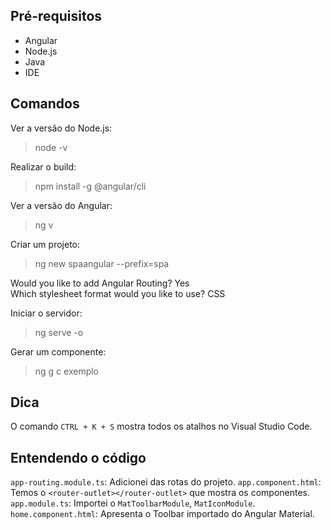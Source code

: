## Pré-requisitos 
- Angular
- Node.js
- Java
- IDE

## Comandos
Ver a versão do Node.js:
>node -v

Realizar o build:
>npm install -g @angular/cli

Ver a versão do Angular:
>ng v

Criar um projeto:
>ng new spaangular --prefix=spa <br>

Would you like to add Angular Routing? Yes <br>
Which stylesheet format would you like to use? CSS

Iniciar o servidor:
>ng serve -o

Gerar um componente:
>ng g c exemplo

## Dica 
O comando `CTRL + K + S` mostra todos os atalhos no Visual Studio Code.

## Entendendo o código
`app-routing.module.ts`: Adicionei das rotas do projeto.
`app.component.html`: Temos o `<router-outlet></router-outlet>` que mostra os componentes.
`app.module.ts`: Importei o `MatToolbarModule`, `MatIconModule`.
`home.component.html`: Apresenta o Toolbar importado do Angular Material.
